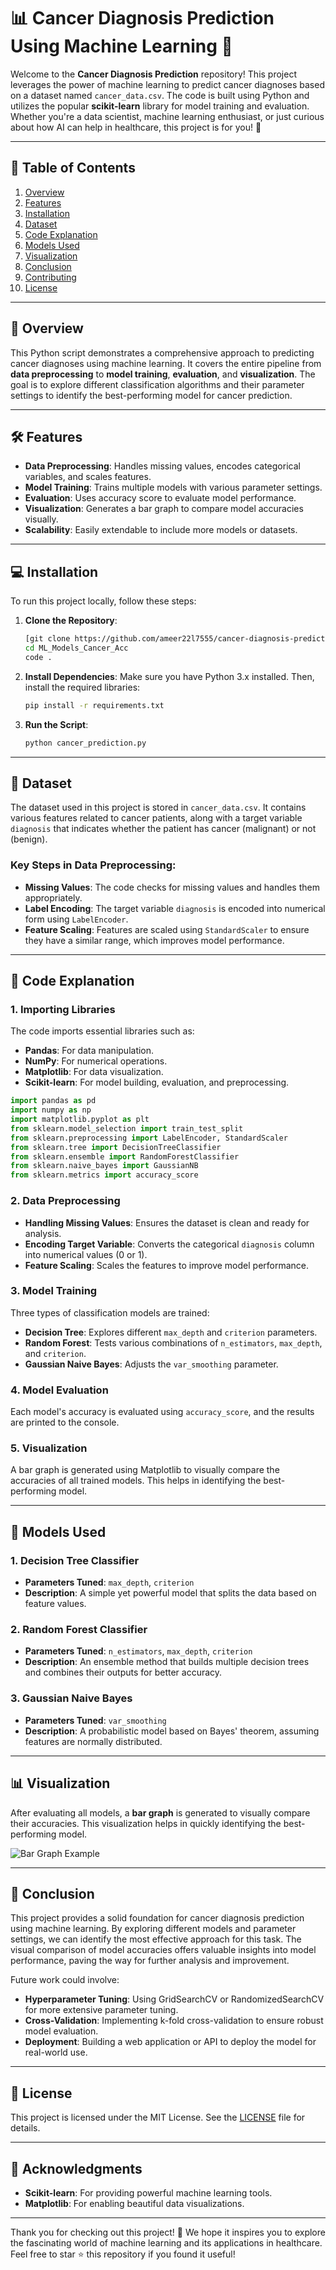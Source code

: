 # 📊 Cancer Diagnosis Prediction Using Machine Learning 🧠

Welcome to the **Cancer Diagnosis Prediction** repository! This project leverages the power of machine learning to predict cancer diagnoses based on a dataset named `cancer_data.csv`. The code is built using Python and utilizes the popular **scikit-learn** library for model training and evaluation. Whether you're a data scientist, machine learning enthusiast, or just curious about how AI can help in healthcare, this project is for you! 🌟

---

## 📑 Table of Contents

1. [Overview](#overview)
2. [Features](#features)
3. [Installation](#installation)
4. [Dataset](#dataset)
5. [Code Explanation](#code-explanation)
6. [Models Used](#models-used)
7. [Visualization](#visualization)
8. [Conclusion](#conclusion)
9. [Contributing](#contributing)
10. [License](#license)

---

## 🌟 Overview

This Python script demonstrates a comprehensive approach to predicting cancer diagnoses using machine learning. It covers the entire pipeline from **data preprocessing** to **model training**, **evaluation**, and **visualization**. The goal is to explore different classification algorithms and their parameter settings to identify the best-performing model for cancer prediction.

---

## 🛠️ Features

- **Data Preprocessing**: Handles missing values, encodes categorical variables, and scales features.
- **Model Training**: Trains multiple models with various parameter settings.
- **Evaluation**: Uses accuracy score to evaluate model performance.
- **Visualization**: Generates a bar graph to compare model accuracies visually.
- **Scalability**: Easily extendable to include more models or datasets.

---

## 💻 Installation

To run this project locally, follow these steps:

1. **Clone the Repository**:
   ```bash
   [git clone https://github.com/ameer22l7555/cancer-diagnosis-prediction.git](https://github.com/ameer22l7555/ML_Models_Cancer_Acc.git)
   cd ML_Models_Cancer_Acc
   code .
   ```

2. **Install Dependencies**:
   Make sure you have Python 3.x installed. Then, install the required libraries:
   ```bash
   pip install -r requirements.txt
   ```

3. **Run the Script**:
   ```bash
   python cancer_prediction.py
   ```

---

## 📄 Dataset

The dataset used in this project is stored in `cancer_data.csv`. It contains various features related to cancer patients, along with a target variable `diagnosis` that indicates whether the patient has cancer (malignant) or not (benign).

### Key Steps in Data Preprocessing:
- **Missing Values**: The code checks for missing values and handles them appropriately.
- **Label Encoding**: The target variable `diagnosis` is encoded into numerical form using `LabelEncoder`.
- **Feature Scaling**: Features are scaled using `StandardScaler` to ensure they have a similar range, which improves model performance.

---

## 🧩 Code Explanation

### 1. **Importing Libraries**
The code imports essential libraries such as:
- **Pandas**: For data manipulation.
- **NumPy**: For numerical operations.
- **Matplotlib**: For data visualization.
- **Scikit-learn**: For model building, evaluation, and preprocessing.

```python
import pandas as pd
import numpy as np
import matplotlib.pyplot as plt
from sklearn.model_selection import train_test_split
from sklearn.preprocessing import LabelEncoder, StandardScaler
from sklearn.tree import DecisionTreeClassifier
from sklearn.ensemble import RandomForestClassifier
from sklearn.naive_bayes import GaussianNB
from sklearn.metrics import accuracy_score
```

### 2. **Data Preprocessing**
- **Handling Missing Values**: Ensures the dataset is clean and ready for analysis.
- **Encoding Target Variable**: Converts the categorical `diagnosis` column into numerical values (0 or 1).
- **Feature Scaling**: Scales the features to improve model performance.

### 3. **Model Training**
Three types of classification models are trained:
- **Decision Tree**: Explores different `max_depth` and `criterion` parameters.
- **Random Forest**: Tests various combinations of `n_estimators`, `max_depth`, and `criterion`.
- **Gaussian Naive Bayes**: Adjusts the `var_smoothing` parameter.

### 4. **Model Evaluation**
Each model's accuracy is evaluated using `accuracy_score`, and the results are printed to the console.

### 5. **Visualization**
A bar graph is generated using Matplotlib to visually compare the accuracies of all trained models. This helps in identifying the best-performing model.

---

## 🤖 Models Used

### 1. **Decision Tree Classifier**
- **Parameters Tuned**: `max_depth`, `criterion`
- **Description**: A simple yet powerful model that splits the data based on feature values.

### 2. **Random Forest Classifier**
- **Parameters Tuned**: `n_estimators`, `max_depth`, `criterion`
- **Description**: An ensemble method that builds multiple decision trees and combines their outputs for better accuracy.

### 3. **Gaussian Naive Bayes**
- **Parameters Tuned**: `var_smoothing`
- **Description**: A probabilistic model based on Bayes' theorem, assuming features are normally distributed.

---

## 📊 Visualization

After evaluating all models, a **bar graph** is generated to visually compare their accuracies. This visualization helps in quickly identifying the best-performing model.

![Bar Graph Example](https://via.placeholder.com/600x400?text=Accuracy+Comparison+Bar+Graph)

---

## 🎯 Conclusion

This project provides a solid foundation for cancer diagnosis prediction using machine learning. By exploring different models and parameter settings, we can identify the most effective approach for this task. The visual comparison of model accuracies offers valuable insights into model performance, paving the way for further analysis and improvement.

Future work could involve:
- **Hyperparameter Tuning**: Using GridSearchCV or RandomizedSearchCV for more extensive parameter tuning.
- **Cross-Validation**: Implementing k-fold cross-validation to ensure robust model evaluation.
- **Deployment**: Building a web application or API to deploy the model for real-world use.

---


## 📜 License

This project is licensed under the MIT License. See the [LICENSE](LICENSE) file for details.

---

## 🙏 Acknowledgments

- **Scikit-learn**: For providing powerful machine learning tools.
- **Matplotlib**: For enabling beautiful data visualizations.

---

Thank you for checking out this project! 🚀 We hope it inspires you to explore the fascinating world of machine learning and its applications in healthcare. Feel free to star ⭐ this repository if you found it useful!
